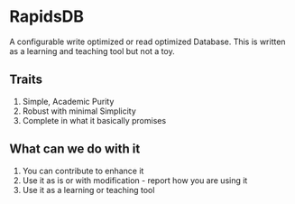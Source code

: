 # RapidsDB
A configurable write optimized or read optimized Database.
This is written as a learning and teaching tool but not a toy.
## Traits
1. Simple, Academic Purity
2. Robust with minimal Simplicity
3. Complete in what it basically promises

## What can we do with it 
1. You can contribute to enhance it
2. Use it as is or with modification - report how you are using it
3. Use it as a learning or teaching tool

